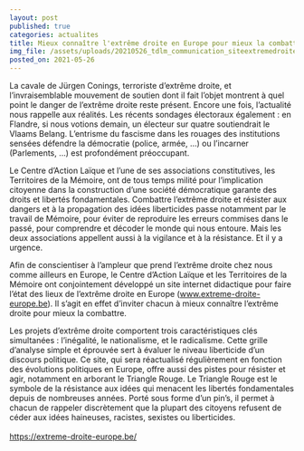```yaml
---
layout: post
published: true
categories: actualites
title: Mieux connaître l'extrême droite en Europe pour mieux la combattre
img_file: /assets/uploads/20210526_tdlm_communication_siteextremedroitecalcom_sitetm_1240x480.jpg
posted_on: 2021-05-26
---
```

La cavale de Jürgen Conings, terroriste d’extrême droite, et l’invraisemblable mouvement de soutien dont il fait l’objet montrent à quel point le danger de l’extrême droite reste présent. Encore une fois, l’actualité nous rappelle aux réalités. Les récents sondages électoraux également : en Flandre, si nous votions demain, un électeur sur quatre soutiendrait le Vlaams Belang. L’entrisme du fascisme dans les rouages des institutions sensées défendre la démocratie (police, armée, …) ou l’incarner (Parlements, …) est profondément préoccupant.


Le Centre d’Action Laïque et l’une de ses associations constitutives, les Territoires de la Mémoire, ont de tous temps milité pour l’implication citoyenne dans la construction d’une société démocratique garante des droits et libertés fondamentales. Combattre l’extrême droite et résister aux dangers et à la propagation des idées liberticides passe notamment par le travail de Mémoire, pour éviter de reproduire les erreurs commises dans le passé, pour comprendre et décoder le monde qui nous entoure. Mais les deux associations appellent aussi à la vigilance et à la résistance. Et il y a urgence.


Afin de conscientiser à l’ampleur que prend l’extrême droite chez nous comme ailleurs en Europe, le Centre d’Action Laïque et les Territoires de la Mémoire ont conjointement développé un site internet didactique pour faire l’état des lieux de l’extrême droite en Europe (www.extreme-droite-europe.be). Il s’agit en effet d’inviter chacun à mieux connaître l’extrême droite pour mieux la combattre.


Les projets d’extrême droite comportent trois caractéristiques clés simultanées : l’inégalité, le nationalisme, et le radicalisme. Cette grille d’analyse simple et éprouvée sert à évaluer le niveau liberticide d’un discours politique.
Ce site, qui sera réactualisé régulièrement en fonction des évolutions politiques en Europe, offre aussi des pistes pour résister et agir, notamment en arborant le Triangle Rouge. Le Triangle Rouge est le symbole de la résistance aux idées qui menacent les libertés fondamentales depuis de nombreuses années. Porté sous forme d’un pin’s, il permet à chacun de rappeler discrètement que la plupart des citoyens refusent de céder aux idées haineuses, racistes, sexistes ou liberticides.\
\
<https://extreme-droite-europe.be/>